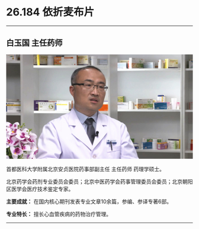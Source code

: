 # 26.184 依折麦布片

---

## 白玉国 主任药师

![1685343862888](image/c26_184/1685343862888.png)

首都医科大学附属北京安贞医院药事部副主任  主任药师 药理学硕士。

北京药学会药剂专业委员会委员；北京中医药学会药事管理委员会委员；北京朝阳区医学会医疗技术鉴定专家。

**主要成就：** 在国内核心期刊发表专业文章10余篇，参编、参译专著6部。

**专业特长：** 擅长心血管疾病的药物治疗管理。

---
